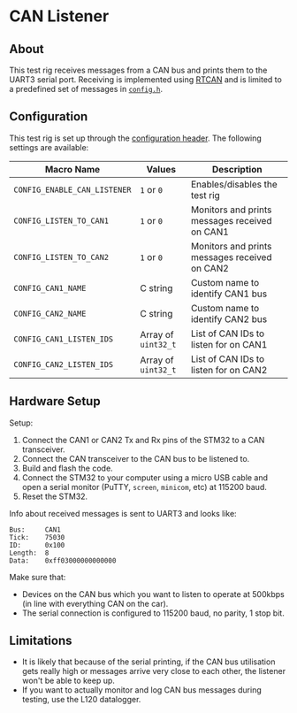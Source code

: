 # CAN Listener

## About

This test rig receives messages from a CAN bus and prints them to the UART3
serial port. Receiving is implemented using [RTCAN](https://github.com/sufst/rtcan)
and is limited to a predefined set of messages in [`config.h`](../src/SUFST/Inc/config.h).

## Configuration

This test rig is set up through the [configuration header](../src/SUFST/Inc/config.h).
The following settings are available:

| Macro Name                   | Values              | Description                                   |
|------------------------------|---------------------|-----------------------------------------------|
| `CONFIG_ENABLE_CAN_LISTENER` | `1` or `0`          | Enables/disables the test rig                 |
| `CONFIG_LISTEN_TO_CAN1`      | `1` or `0`          | Monitors and prints messages received on CAN1 | 
| `CONFIG_LISTEN_TO_CAN2`      | `1` or `0`          | Monitors and prints messages received on CAN2 | 
| `CONFIG_CAN1_NAME`           | C string            | Custom name to identify CAN1 bus              |
| `CONFIG_CAN2_NAME`           | C string            | Custom name to identify CAN2 bus              |
| `CONFIG_CAN1_LISTEN_IDS`     | Array of `uint32_t` | List of CAN IDs to listen for on CAN1         |
| `CONFIG_CAN2_LISTEN_IDS`     | Array of `uint32_t` | List of CAN IDs to listen for on CAN2         |

## Hardware Setup

Setup:
1. Connect the CAN1 or CAN2 Tx and Rx pins of the STM32 to a CAN transceiver.
2. Connect the CAN transceiver to the CAN bus to be listened to.
3. Build and flash the code.
4. Connect the STM32 to your computer using a micro USB cable and open a serial 
   monitor (PuTTY, `screen`, `minicom`, etc) at 115200 baud.
5. Reset the STM32.

Info about received messages is sent to UART3 and looks like:

```text
Bus:     CAN1
Tick:    75030
ID:      0x100
Length:  8
Data:    0xff03000000000000
```

Make sure that:
- Devices on the CAN bus which you want to listen to operate at 500kbps (in line 
  with everything CAN on the car).
- The serial connection is configured to 115200 baud, no parity, 1 stop bit.

## Limitations
- It is likely that because of the serial printing, if the CAN bus utilisation
  gets really high or messages arrive very close to each other, the listener
  won't be able to keep up.
- If you want to actually monitor and log CAN bus messages during testing, use 
  the L120 datalogger.

